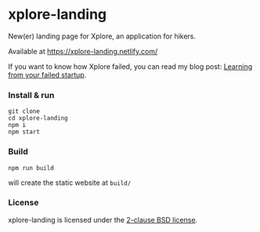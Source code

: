 # xplore-landing

New(er) landing page for Xplore, an application for hikers.

Available at https://xplore-landing.netlify.com/

If you want to know how Xplore failed, you can read my blog post: [Learning from your failed startup](https://nika.ninja/blog/learning-from-your-failed-startup/).

### Install & run

```
git clone
cd xplore-landing
npm i
npm start
```

### Build

```
npm run build
```

will create the static website at `build/`

### License

xplore-landing is licensed under the [2-clause BSD license](LICENSE).
